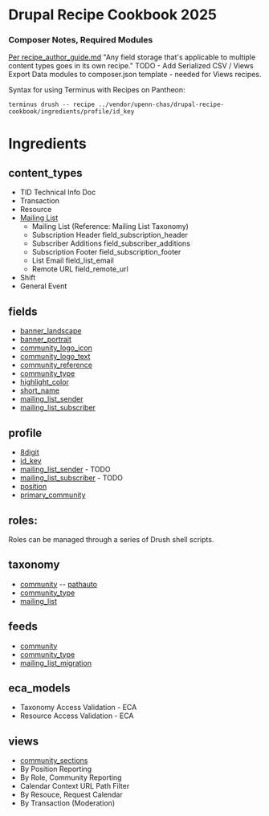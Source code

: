 # Drupal Recipe Cookbook 2025

### Composer Notes, Required Modules
[Per recipe_author_guide.md](https://git.drupalcode.org/project/distributions_recipes/-/blob/1.0.x/docs/recipe_author_guide.md)
"Any field storage that's applicable to multiple content types goes in its own recipe."
TODO - Add Serialized CSV / Views Export Data modules to composer.json template - needed for Views recipes.

Syntax for using Terminus with Recipes on Pantheon:
```
terminus drush -- recipe ../vendor/upenn-chas/drupal-recipe-cookbook/ingredients/profile/id_key   
```

# Ingredients

## content_types
- TID Technical Info Doc
- Transaction
- Resource
- [Mailing List](https://github.com/upenn-chas/recipes/blob/main/ingredients/taxonomy/community/recipe.yml)
  - Mailing List (Reference: Mailing List Taxonomy)
  - Subscription Header field_subscription_header
  - Subscriber Additions field_subscriber_additions
  - Subscription Footer field_subscription_footer
  - List Email field_list_email
  - Remote URL field_remote_url
- Shift
- General Event

## fields
 - [banner_landscape](https://github.com/upenn-chas/recipes/blob/main/ingredients/fields/banner_landscape/recipe.yml)
 - [banner_portrait](https://github.com/upenn-chas/recipes/blob/main/ingredients/fields/banner_portrait/recipe.yml)
 - [community_logo_icon](https://github.com/upenn-chas/recipes/blob/main/ingredients/fields/community_logo_icon/recipe.yml)
 - [community_logo_text](https://github.com/upenn-chas/recipes/blob/main/ingredients/fields/community_logo_text/recipe.yml)
 - [community_reference](https://github.com/upenn-chas/recipes/blob/main/ingredients/fields/community_reference/recipe.yml)
 - [community_type](https://github.com/upenn-chas/recipes/blob/main/ingredients/fields/community_type/recipe.yml)
 - [highlight_color](https://github.com/upenn-chas/recipes/blob/main/ingredients/fields/highlight_color/recipe.yml)
 - [short_name](https://github.com/upenn-chas/recipes/blob/main/ingredients/fields/short_name/recipe.yml)
 - [mailing_list_sender](https://github.com/upenn-chas/recipes/blob/main/ingredients/fields/mailing_list_sender/recipe.yml)
 - [mailing_list_subscriber](https://github.com/upenn-chas/recipes/blob/main/ingredients/fields/mailing_list_subscriber/recipe.yml)

## profile
 - [8digit](https://github.com/upenn-chas/recipes/blob/main/ingredients/profile/8digit/recipe.yml)
 - [id_key](https://github.com/upenn-chas/recipes/blob/main/ingredients/profile/id_key/recipe.yml)
 - [mailing_list_sender](https://github.com/upenn-chas/recipes/blob/main/ingredients/profile/mailing_list_sender/recipe.yml) - TODO
 - [mailing_list_subscriber](https://github.com/upenn-chas/recipes/blob/main/ingredients/profile/mailing_list_subscriber/recipe.yml) - TODO
 - [position](https://github.com/upenn-chas/recipes/blob/main/ingredients/profile/position/recipe.yml)
 - [primary_community](https://github.com/upenn-chas/recipes/blob/main/ingredients/profile/primary_community/recipe.yml)

## roles:

Roles can be managed through a series of Drush shell scripts.

## taxonomy
 - [community](https://github.com/upenn-chas/recipes/blob/main/ingredients/taxonomy/community/recipe.yml)
  -- [pathauto](https://github.com/upenn-chas/recipes/blob/main/ingredients/taxonomy/community/config/pathauto.pattern.community_taxonomy.yml)
 - [community_type](https://github.com/upenn-chas/recipes/blob/main/ingredients/taxonomy/community_type/recipe.yml)
 - [mailing_list](https://github.com/upenn-chas/recipes/blob/main/ingredients/taxonomy/mailing_list/recipe.yml)

## feeds
- [community](https://github.com/upenn-chas/recipes/blob/main/ingredients/feeds/community/recipe.yml)
- [community_type](https://github.com/upenn-chas/recipes/blob/main/ingredients/feeds/community_type/recipe.yml)
- [mailing_list_migration](https://github.com/upenn-chas/recipes/blob/main/ingredients/feeds/mailing_list_migration/recipe.yml)

## eca_models

-  Taxonomy Access Validation - ECA
-  Resource Access Validation - ECA

## views
- [community_sections](https://github.com/upenn-chas/recipes/tree/main/ingredients/views/community_sections) 
- By Position Reporting
- By Role, Community Reporting
- Calendar Context URL Path Filter
- By Resouce, Request Calendar
- By Transaction (Moderation)
